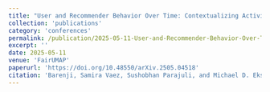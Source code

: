 ```yaml
---
title: "User and Recommender Behavior Over Time: Contextualizing Activity, Effectiveness, Diversity, and Fairness in Book Recommendation"
collection: 'publications'
category: 'conferences'
permalink: /publication/2025-05-11-User-and-Recommender-Behavior-Over-Time
excerpt: ''
date: 2025-05-11
venue: 'FairUMAP'
paperurl: 'https://doi.org/10.48550/arXiv.2505.04518'
citation: 'Barenji, Samira Vaez, Sushobhan Parajuli, and Michael D. Ekstrand. "User and Recommender Behavior Over Time: Contextualizing Activity, Effectiveness, Diversity, and Fairness in Book Recommendation."(2025).'
---
```

